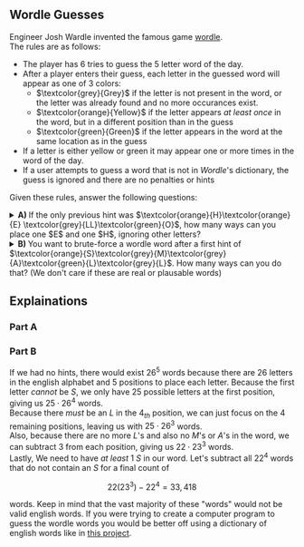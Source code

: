 ## Wordle Guesses
Engineer Josh Wardle invented the famous game [wordle](https://www.nytimes.com/games/wordle/index.html).  
The rules are as follows:  
  * The player has $6$ tries to guess the $5$ letter word of the day.
  * After a player enters their guess, each letter in the guessed word will appear as one of $3$ colors:
      * $\textcolor{grey}{Grey}$ if the letter is not present in the word, or the letter was already found and no more occurances exist.
      * $\textcolor{orange}{Yellow}$ if the letter appears *at least once* in the word, but in a different position than in the guess
      * $\textcolor{green}{Green}$ if the letter appears in the word at the same location as in the guess
  * If a letter is either yellow or green it may appear one or more times in the word of the day.
  * If a user attempts to guess a word that is not in *Wordle*'s dictionary, the guess is ignored and there are no penalties or hints
    
Given these rules, answer the following questions:
  <details><summary><b>A) </b>If the only previous hint was $\textcolor{orange}{H}\textcolor{orange}{E} \textcolor{grey}{LL}\textcolor{green}{O}$, how many ways can you place one $E$ and one $H$, ignoring other letters?</summary></details>
  <details><summary><b>B) </b>You want to brute-force a wordle word after a first hint of $\textcolor{orange}{S}\textcolor{grey}{M}\textcolor{grey}{A}\textcolor{green}{L}\textcolor{grey}{L}$.  How many ways can you do that? (We don't care if these are real or plausable words)</summary></details>

## Explainations
### Part A

### Part B
If we had no hints, there would exist $26^5$ words because there are $26$ letters in the english alphabet and $5$ positions to place each letter. 
Because the first letter *cannot* be $S$, we only have 25 possible letters at the first position, giving us $25 \cdot 26^4$ words.  
Because there *must* be an $L$ in the $4_{th}$ position, we can just focus on the $4$ remaining positions, leaving us with $25 \cdot 26^3$ words.  
Also, because there are no more $L$'s and also no $M$'s or $A$'s in the word, we can subtract $3$ from each position, giving us $22 \cdot 23^3$ words.  
Lastly, We need to have *at least* $1$ $S$ in our word.  Let's subtract all $22^4$ words that do not contain an $S$ for a final count of
```math
22(23^3) - 22^4 = 33,418
```
words.  Keep in mind that the vast majority of these "words" would not be valid english words.  If you were trying to create a computer program to guess the wordle words you would be better off using a dictionary of english words like in [this project](https://github.com/brianSalk/wordle-bot-python).




  
